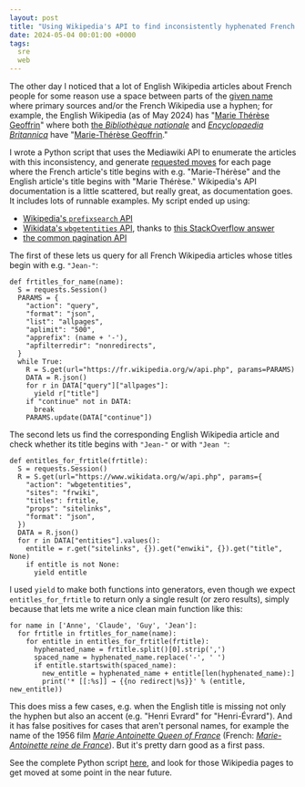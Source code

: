 ```yaml
---
layout: post
title: "Using Wikipedia's API to find inconsistently hyphenated French names"
date: 2024-05-04 00:01:00 +0000
tags:
  sre
  web
---
```


The other day I noticed that a lot of English Wikipedia articles about French people
for some reason use a space between parts of the [given name](https://en.wikipedia.org/wiki/French_name#Given_names)
where primary sources and/or the French Wikipedia use a hyphen; for example,
the English Wikipedia (as of May 2024) has "[Marie Thérèse Geoffrin](https://en.wikipedia.org/w/index.php?title=Marie_Th%C3%A9r%C3%A8se_Geoffrin&redirect=no)"
where both [the _Bibliothèque nationale_](https://catalogue.bnf.fr/ark:/12148/cb12517719j) and
[_Encyclopaedia Britannica_](https://www.britannica.com/biography/Marie-Therese-Rodet-Geoffrin)
have "[Marie-Thérèse Geoffrin](https://catalogue.bnf.fr/ark:/12148/cb12517719j)."

I wrote a Python script that uses the Mediawiki API to enumerate the articles with this inconsistency,
and generate [requested moves](https://en.wikipedia.org/wiki/Wikipedia:Requested_moves) for each page
where the French article's title begins with e.g. "Marie-Thérèse" and the English article's title begins
with "Marie Thérèse." Wikipedia's API documentation is a little scattered, but really great, as documentation
goes. It includes lots of runnable examples. My script ended up using:

* [Wikipedia's `prefixsearch` API](https://www.mediawiki.org/wiki/API:Prefixsearch)
* [Wikidata's `wbgetentities` API](https://www.mediawiki.org/wiki/Wikibase/API), thanks to [this StackOverflow answer](https://stackoverflow.com/a/77748707/1424877)
* [the common pagination API](https://www.mediawiki.org/wiki/API:Continue)

The first of these lets us query for all French Wikipedia articles whose titles begin with e.g. `"Jean-"`:

    def frtitles_for_name(name):
      S = requests.Session()
      PARAMS = {
        "action": "query",
        "format": "json",
        "list": "allpages",
        "aplimit": "500",
        "apprefix": (name + '-'),
        "apfilterredir": "nonredirects",
      }
      while True:
        R = S.get(url="https://fr.wikipedia.org/w/api.php", params=PARAMS)
        DATA = R.json()
        for r in DATA["query"]["allpages"]:
          yield r["title"]
        if "continue" not in DATA:
          break
        PARAMS.update(DATA["continue"])

The second lets us find the corresponding English Wikipedia article and check whether its
title begins with `"Jean-"` or with `"Jean "`:

    def entitles_for_frtitle(frtitle):
      S = requests.Session()
      R = S.get(url="https://www.wikidata.org/w/api.php", params={
        "action": "wbgetentities",
        "sites": "frwiki",
        "titles": frtitle,
        "props": "sitelinks",
        "format": "json",
      })
      DATA = R.json()
      for r in DATA["entities"].values():
        entitle = r.get("sitelinks", {}).get("enwiki", {}).get("title", None)
        if entitle is not None:
          yield entitle

I used `yield` to make both functions into generators, even though we expect `entitles_for_frtitle`
to return only a single result (or zero results), simply because that lets me write a nice clean
main function like this:

    for name in ['Anne', 'Claude', 'Guy', 'Jean']:
      for frtitle in frtitles_for_name(name):
        for entitle in entitles_for_frtitle(frtitle):
          hyphenated_name = frtitle.split()[0].strip(',')
          spaced_name = hyphenated_name.replace('-', ' ')
          if entitle.startswith(spaced_name):
            new_entitle = hyphenated_name + entitle[len(hyphenated_name):]
            print('* [[:%s]] → {{no redirect|%s}}' % (entitle, new_entitle))

This does miss a few cases, e.g. when the English title is missing not only the hyphen but
also an accent (e.g. "Henri Evrard" for "Henri-Évrard"). And it has false positives for cases
that aren't personal names, for example the name of the 1956 film
[_Marie Antoinette Queen of France_](https://en.wikipedia.org/wiki/Marie_Antoinette_Queen_of_France)
(French: [_Marie-Antoinette reine de France_](https://fr.wikipedia.org/wiki/Marie-Antoinette_reine_de_France)).
But it's pretty darn good as a first pass.

See the complete Python script [here](/blog/code/2024-05-04-french-names.py), and look for those
Wikipedia pages to get moved at some point in the near future.
